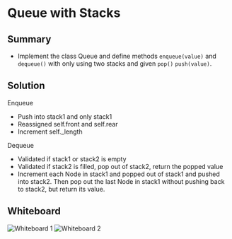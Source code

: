 # Queue with Stacks

## Summary
- Implement the class Queue and define methods `enqueue(value)` and `dequeue()` with only using two stacks and given `pop()` `push(value)`.

## Solution
Enqueue
- Push into stack1 and only stack1
- Reassigned self.front and self.rear
- Increment self._length

Dequeue
- Validated if stack1 or stack2 is empty
- Validated if stack2 is filled, pop out of stack2, return the popped value
- Increment each Node in stack1 and popped out of stack1 and pushed into stack2. Then pop out the last Node in stack1 without pushing back to stack2, but return its value.

## Whiteboard
![Whiteboard 1](../../assets/queue_with_stacks1.jpg)
![Whiteboard 2](../../assets/queue_with_stacks2.jpg)
